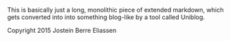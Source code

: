 This is basically just a long, monolithic piece of extended markdown, which
gets converted into into something blog-like by a tool called
Uniblog.

Copyright 2015 Jostein Berre Eliassen
